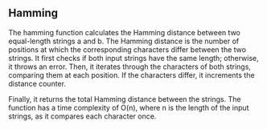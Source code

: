 ## Hamming

The hamming function calculates the Hamming distance between two equal-length strings a and b. The Hamming distance is the number of positions at which the corresponding characters differ between the two strings. It first checks if both input strings have the same length; otherwise, it throws an error. Then, it iterates through the characters of both strings, comparing them at each position. If the characters differ, it increments the distance counter.

Finally, it returns the total Hamming distance between the strings. The function has a time complexity of O(n), where n is the length of the input strings, as it compares each character once.